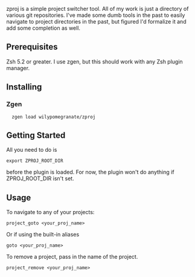 zproj is a simple project switcher tool. All of my work is just a directory of various git repositories. I've made some dumb tools in the past to easily navigate to project directories in the past, but figured I'd formalize it and add some completion as well.

## Prerequisites

Zsh 5.2 or greater. I use zgen, but this should work with any Zsh plugin manager.

## Installing

### Zgen

```shell
  zgen load wilypomegranate/zproj
```

## Getting Started

All you need to do is

```shell
export ZPROJ_ROOT_DIR
```

before the plugin is loaded. For now, the plugin won't do anything if ZPROJ_ROOT_DIR isn't set.


## Usage

To navigate to any of your projects:

```shell
project_goto <your_proj_name>
```

Or if using the built-in aliases

```shell
goto <your_proj_name>
```

To remove a project, pass in the name of the project.

```shell
project_remove <your_proj_name>
```

